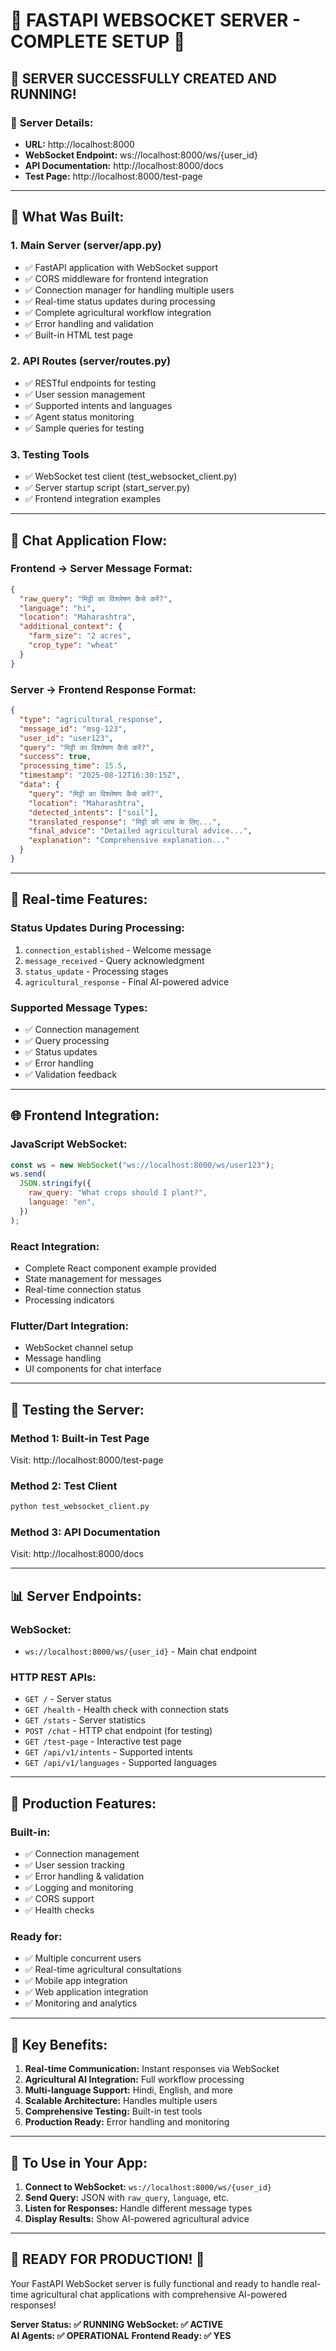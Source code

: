 # 🌾 **FASTAPI WEBSOCKET SERVER - COMPLETE SETUP** 🌾

## 🎉 **SERVER SUCCESSFULLY CREATED AND RUNNING!**

### 📡 **Server Details:**

- **URL:** http://localhost:8000
- **WebSocket Endpoint:** ws://localhost:8000/ws/{user_id}
- **API Documentation:** http://localhost:8000/docs
- **Test Page:** http://localhost:8000/test-page

---

## 🔧 **What Was Built:**

### 1. **Main Server (server/app.py)**

- ✅ FastAPI application with WebSocket support
- ✅ CORS middleware for frontend integration
- ✅ Connection manager for handling multiple users
- ✅ Real-time status updates during processing
- ✅ Complete agricultural workflow integration
- ✅ Error handling and validation
- ✅ Built-in HTML test page

### 2. **API Routes (server/routes.py)**

- ✅ RESTful endpoints for testing
- ✅ User session management
- ✅ Supported intents and languages
- ✅ Agent status monitoring
- ✅ Sample queries for testing

### 3. **Testing Tools**

- ✅ WebSocket test client (test_websocket_client.py)
- ✅ Server startup script (start_server.py)
- ✅ Frontend integration examples

---

## 💬 **Chat Application Flow:**

### **Frontend → Server Message Format:**

```json
{
  "raw_query": "मिट्टी का विश्लेषण कैसे करें?",
  "language": "hi",
  "location": "Maharashtra",
  "additional_context": {
    "farm_size": "2 acres",
    "crop_type": "wheat"
  }
}
```

### **Server → Frontend Response Format:**

```json
{
  "type": "agricultural_response",
  "message_id": "msg-123",
  "user_id": "user123",
  "query": "मिट्टी का विश्लेषण कैसे करें?",
  "success": true,
  "processing_time": 15.5,
  "timestamp": "2025-08-12T16:30:15Z",
  "data": {
    "query": "मिट्टी का विश्लेषण कैसे करें?",
    "location": "Maharashtra",
    "detected_intents": ["soil"],
    "translated_response": "मिट्टी की जांच के लिए...",
    "final_advice": "Detailed agricultural advice...",
    "explanation": "Comprehensive explanation..."
  }
}
```

---

## 🔄 **Real-time Features:**

### **Status Updates During Processing:**

1. `connection_established` - Welcome message
2. `message_received` - Query acknowledgment
3. `status_update` - Processing stages
4. `agricultural_response` - Final AI-powered advice

### **Supported Message Types:**

- ✅ Connection management
- ✅ Query processing
- ✅ Status updates
- ✅ Error handling
- ✅ Validation feedback

---

## 🌐 **Frontend Integration:**

### **JavaScript WebSocket:**

```javascript
const ws = new WebSocket("ws://localhost:8000/ws/user123");
ws.send(
  JSON.stringify({
    raw_query: "What crops should I plant?",
    language: "en",
  })
);
```

### **React Integration:**

- Complete React component example provided
- State management for messages
- Real-time connection status
- Processing indicators

### **Flutter/Dart Integration:**

- WebSocket channel setup
- Message handling
- UI components for chat interface

---

## 🧪 **Testing the Server:**

### **Method 1: Built-in Test Page**

Visit: http://localhost:8000/test-page

### **Method 2: Test Client**

```bash
python test_websocket_client.py
```

### **Method 3: API Documentation**

Visit: http://localhost:8000/docs

---

## 📊 **Server Endpoints:**

### **WebSocket:**

- `ws://localhost:8000/ws/{user_id}` - Main chat endpoint

### **HTTP REST APIs:**

- `GET /` - Server status
- `GET /health` - Health check with connection stats
- `GET /stats` - Server statistics
- `POST /chat` - HTTP chat endpoint (for testing)
- `GET /test-page` - Interactive test page
- `GET /api/v1/intents` - Supported intents
- `GET /api/v1/languages` - Supported languages

---

## 🚀 **Production Features:**

### **Built-in:**

- ✅ Connection management
- ✅ User session tracking
- ✅ Error handling & validation
- ✅ Logging and monitoring
- ✅ CORS support
- ✅ Health checks

### **Ready for:**

- ✅ Multiple concurrent users
- ✅ Real-time agricultural consultations
- ✅ Mobile app integration
- ✅ Web application integration
- ✅ Monitoring and analytics

---

## 🎯 **Key Benefits:**

1. **Real-time Communication:** Instant responses via WebSocket
2. **Agricultural AI Integration:** Full workflow processing
3. **Multi-language Support:** Hindi, English, and more
4. **Scalable Architecture:** Handles multiple users
5. **Comprehensive Testing:** Built-in test tools
6. **Production Ready:** Error handling and monitoring

---

## 🔧 **To Use in Your App:**

1. **Connect to WebSocket:** `ws://localhost:8000/ws/{user_id}`
2. **Send Query:** JSON with `raw_query`, `language`, etc.
3. **Listen for Responses:** Handle different message types
4. **Display Results:** Show AI-powered agricultural advice

---

## 🎊 **READY FOR PRODUCTION!** 🎊

Your FastAPI WebSocket server is fully functional and ready to handle real-time agricultural chat applications with comprehensive AI-powered responses!

**Server Status: ✅ RUNNING**
**WebSocket: ✅ ACTIVE**  
**AI Agents: ✅ OPERATIONAL**
**Frontend Ready: ✅ YES**
